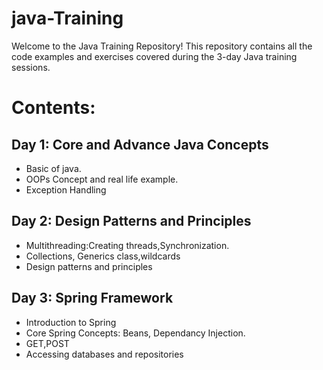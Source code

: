 # java-Training
Welcome to the Java Training Repository! This repository contains all the code examples and exercises covered during the 3-day Java training sessions.
# Contents:
## Day 1: Core and Advance Java Concepts
 - Basic of java.
 - OOPs Concept and real life example.
 - Exception Handling
## Day 2: Design Patterns and Principles
 - Multithreading:Creating threads,Synchronization.
 - Collections, Generics class,wildcards
 - Design patterns and principles
## Day 3: Spring Framework
 - Introduction to Spring
 - Core Spring Concepts: Beans, Dependancy Injection.
 - GET,POST
 - Accessing databases and repositories
